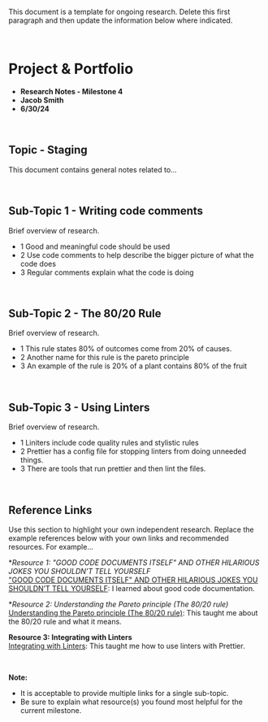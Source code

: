 This document is a template for ongoing research. Delete this first paragraph and then update the information below where indicated.

<br>

# Project & Portfolio

- **Research Notes - Milestone 4**
- **Jacob Smith**
- **6/30/24**

<br>

## Topic - Staging

This document contains general notes related to...

<br>

## Sub-Topic 1 - Writing code comments

Brief overview of research.

- 1 Good and meaningful code should be used
- 2 Use code comments to help describe the bigger picture of what the code does
- 3 Regular comments explain what the code is doing

<br>

## Sub-Topic 2 - The 80/20 Rule

Brief overview of research.

- 1 This rule states 80% of outcomes come from 20% of causes.
- 2 Another name for this rule is the pareto principle
- 3 An example of the rule is 20% of a plant contains 80% of the fruit

<br>

## Sub-Topic 3 - Using Linters

Brief overview of research.

- 1 Liniters include code quality rules and stylistic rules
- 2 Prettier has a config file for stopping linters from doing unneeded things.
- 3 There are tools that run prettier and then lint the files.

<br>

## Reference Links

Use this section to highlight your own independent research. Replace the example references below with your own links and recommended resources. For example...

\*_Resource 1: "GOOD CODE DOCUMENTS ITSELF" AND OTHER HILARIOUS JOKES YOU SHOULDN’T TELL YOURSELF_  
["GOOD CODE DOCUMENTS ITSELF" AND OTHER HILARIOUS JOKES YOU SHOULDN’T TELL YOURSELF](https://hackaday.com/2019/03/05/good-code-documents-itself-and-other-hilarious-jokes-you-shouldnt-tell-yourself/): I learned about good code documentation.

\*_Resource 2: Understanding the Pareto principle (The 80/20 rule)_  
[Understanding the Pareto principle (The 80/20 rule)](https://asana.com/resources/pareto-principle-80-20-rule): This taught me about the 80/20 rule and what it means.

**Resource 3: Integrating with Linters**  
[Integrating with Linters](https://prettier.io/docs/en/integrating-with-linters.html): This taught me how to use linters with Prettier.

<br>

**Note:**

- It is acceptable to provide multiple links for a single sub-topic.
- Be sure to explain what resource(s) you found most helpful for the current milestone.
